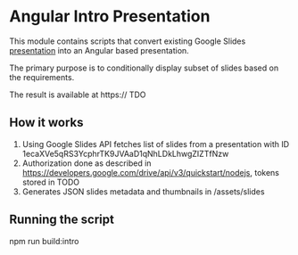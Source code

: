 # Angular Intro Presentation

This module contains scripts that convert existing  Google Slides [presentation](https://docs.google.com/presentation/d/1ecaXVe5qRS3YcphrTK9JVAaD1qNhLDkLhwgZIZTfNzw/edit) into an Angular based presentation. 

The primary purpose is to conditionally display subset of slides based on the requirements.

The result is available at https:// TDO

## How it works 

1. Using Google Slides API fetches list of slides from a presentation with ID 1ecaXVe5qRS3YcphrTK9JVAaD1qNhLDkLhwgZIZTfNzw
1. Authorization done as described in  https://developers.google.com/drive/api/v3/quickstart/nodejs, tokens stored in TODO
1. Generates JSON slides metadata and thumbnails in /assets/slides

## Running the script

npm run build:intro

